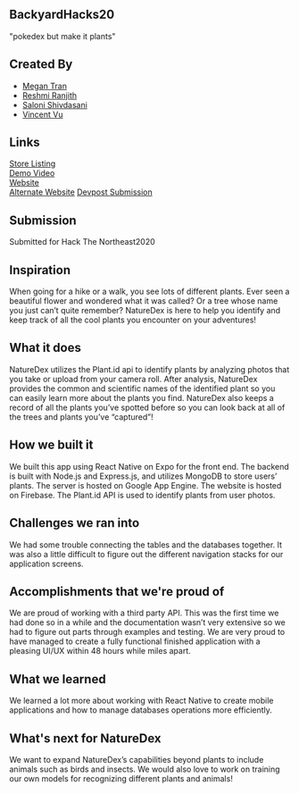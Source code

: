 ## BackyardHacks20
"pokedex but make it plants"

## Created By

- [Megan Tran](https://github.com/meganjtran)
- [Reshmi Ranjith](https://github.com/ReshmiCode)
- [Saloni Shivdasani](https://github.com/SaloniSS)
- [Vincent Vu](https://github.com/vincent-vu280)

## Links

[Store Listing](https://play.google.com/store/apps/details?id=come.naturedex.app)   
[Demo Video](https://www.youtube.com/watch?v=7IziS_e8zHM)  
[Website](https://backyardhacks2020.firebaseapp.com/)  
[Alternate Website](https://www.naturedex.space/)
[Devpost Submission](https://devpost.com/software/naturedex)  

## Submission
Submitted for Hack The Northeast2020

## Inspiration
When going for a hike or a walk, you see lots of different plants. Ever seen a beautiful flower and wondered what it was called? Or a tree whose name you just can’t quite remember? NatureDex is here to help you identify and keep track of all the cool plants you encounter on your adventures!

## What it does
NatureDex utilizes the Plant.id api to identify plants by analyzing photos that you take or upload from your camera roll. After analysis, NatureDex provides the common and scientific names of the identified plant so you can easily learn more about the plants you find. NatureDex also keeps a record of all the plants you’ve spotted before so you can look back at all of the trees and plants you’ve “captured”!

## How we built it
We built this app using React Native on Expo for the front end. The backend is built with Node.js and Express.js, and utilizes MongoDB to store users’ plants. The server is hosted on Google App Engine. The website is hosted on Firebase. The Plant.id API is used to identify plants from user photos.

## Challenges we ran into
We had some trouble connecting the tables and the databases together. It was also a little difficult to figure out the different navigation stacks for our application screens.

## Accomplishments that we're proud of
We are proud of working with a third party API. This was the first time we had done so in a while and the documentation wasn’t very extensive so we had to figure out parts through examples and testing. We are very proud to have managed to create a fully functional finished application with a pleasing UI/UX within 48 hours while miles apart. 

## What we learned
We learned a lot more about working with React Native to create mobile applications and how to manage databases operations more efficiently.

## What's next for NatureDex
We want to expand NatureDex’s capabilities beyond plants to include animals such as birds and insects. We would also love to work on training our own models for recognizing different plants and animals!

